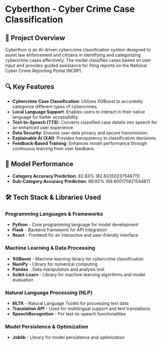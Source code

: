 # Cyberthon - Cyber Crime Case Classification

## 📌 Project Overview

Cyberthon is an AI-driven cybercrime classification system designed to assist law enforcement and citizens in identifying and categorizing cybercrime cases effectively. The model classifies cases based on user input and provides guided assistance for filing reports on the National Cyber Crime Reporting Portal (NCRP).

## 🔍 Key Features

- **Cybercrime Case Classification**: Utilizes XGBoost to accurately categorize different types of cybercrimes.
- **Local Language Support**: Enables users to interact in their native language for better accessibility.
- **Text-to-Speech (TTS)**: Converts classified case details into speech for an enhanced user experience.
- **Data Security**: Ensures user data privacy and secure transmission.
- **Explainable AI (XAI)**: Provides transparency in classification decisions.
- **Feedback-Based Training**: Enhances model performance through continuous learning from user feedback.

## 🎯 Model Performance

- **Category Accuracy Prediction**: 82.83% (82.83350237548711)
- **Sub-Category Accuracy Prediction**: 69.60% (69.60017082154487)

## 🛠 Tech Stack & Libraries Used

### Programming Languages & Frameworks
- **Python** - Core programming language for model development
- **Flask** - Backend framework for API integration
- **React** - Frontend for an interactive and user-friendly interface

### Machine Learning & Data Processing
- **XGBoost** - Machine learning library for cybercrime classification
- **NumPy** - Library for numerical computing
- **Pandas** - Data manipulation and analysis tool
- **Scikit-Learn** - Library for machine learning algorithms and model evaluation

### Natural Language Processing (NLP)
- **NLTK** - Natural Language Toolkit for processing text data
- **Translation API** - Used for multilingual support and text translations
- **SpeechRecognition** - For text-to-speech functionalities

### Model Persistence & Optimization
- **Joblib** - Library for model persistence and optimization

